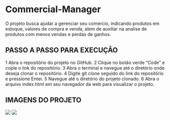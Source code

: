 # Commercial-Manager
O projeto busca ajudar a gerenciar seu comercio, indicando produtos em estoque, valores de compra e venda, alem de auxiliar na analise de produtos com menos vendas e perdas de ganhos.
## PASSO A PASSO PARA EXECUÇÂO
1 Abra o repositório do projeto no GitHub.
2 Clique no botão verde “Code” e copie o link do repositório.
3 Abra o terminal e navegue até o diretório onde deseja clonar o repositório.
4 Digite git clone seguido do link do repositório e pressione Enter.
5 Navegue até o diretório do projeto clonado.
6 Abra o arquivo index.html em seu navegador da web para visualizar o projeto.

## IMAGENS DO PROJETO

<img src=https://user-images.githubusercontent.com/115576665/281432615-59d433cd-4a7a-48ef-b902-b8aa0f460295.png>
<img src=https://user-images.githubusercontent.com/115576665/281432625-82551527-1952-4252-b0ee-2f03893a2e76.png>

